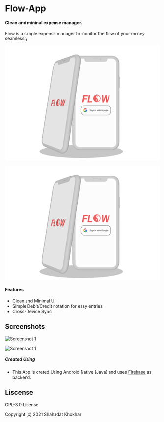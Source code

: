 # Flow-App

#### Clean and mininal expense manager.

Flow is a simple expense manager to monitor the flow of your money seamlessly

[![Android ](https://raw.githubusercontent.com/Shahadatkhokhar/Flow-App/main/screenshots/clay_mockup_home.png)](https://play.google.com/store/apps/details?id=com.expense.flow])


![clay mockup](https://raw.githubusercontent.com/Shahadatkhokhar/Flow-App/main/screenshots/clay_mockup_home.png)

#### Features

- Clean and Minimal UI
- Simple Debit/Credit notation for easy entries
- Cross-Device Sync


## Screenshots 

  ![Screenshot 1](https://raw.githubusercontent.com/Shahadatkhokhar/Flow-App/main/screenshots/Screenshot_Flow_1)

  ![Screenshot 1](https://raw.githubusercontent.com/Shahadatkhokhar/Flow-App/main/screenshots/Screenshot_Flow_2)


##### Created Using

- This App is creted Using Android Native (Java) and uses [Firebase](https://firebase.google.com/) as backend.


## Liscense

GPL-3.0 License

Copyright (c) 2021 Shahadat Khokhar
